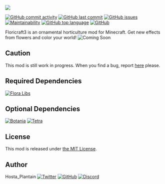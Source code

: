 ![](https://github.com/HostaPlantain/Floricraft3/blob/master/src/main/resources/logo.png)

[![GitHub commit activity](https://img.shields.io/github/commit-activity/m/HostaPlantain/Floricraft3?label=Commit%20Activity&logo=github&style=flat)](https://github.com/HostaPlantain/Floricraft3)
[![GitHub last commit](https://img.shields.io/github/last-commit/HostaPlantain/Floricraft3?label=Last%20Commit&logo=github&style=flat)](https://github.com/HostaPlantain/Floricraft3)
[![GitHub issues](https://img.shields.io/github/issues/HostaPlantain/Floricraft3?label=Issues&logo=github&style=flat)](https://github.com/HostaPlantain/Floricraft3/issues)
[![Maintainability](https://api.codeclimate.com/v1/badges/a0d931fdcba7287c13b9/maintainability?style=flat)](https://codeclimate.com/github/HostaPlantain/Floricraft3/maintainability)
[![GitHub top language](https://img.shields.io/github/languages/top/HostaPlantain/Floricraft3?logo=java&style=flat)](https://github.com/HostaPlantain/Floricraft3)
[![GitHub](https://img.shields.io/github/license/HostaPlantain/Floricraft3?label=License&style=flat)](https://github.com/HostaPlantain/Floricraft3/blob/master/LICENSE)


Floricraft3 is an ornamental horticulture mod for Minecraft. Get new effects from flowers and color your world!
![Coming Soon](https://img.shields.io/badge/-Coming_Soon-181717?style=flat)


## Caution

This mod is still work in progress. When you find a bug, report [here](https://github.com/HostaPlantain/Floricraft3/issues/new) please.


## Required Dependencies

[![Flora Libs](https://cf.way2muchnoise.eu/title/flora-lib.svg)](https://www.curseforge.com/minecraft/mc-mods/flora-lib)


## Optional Dependencies

[![Botania](https://cf.way2muchnoise.eu/title/botania.svg)](https://www.curseforge.com/minecraft/mc-mods/botania)
[![Tetra](https://cf.way2muchnoise.eu/title/tetra.svg)](https://www.curseforge.com/minecraft/mc-mods/tetra)


## License

This mod is released under [the MIT License](/LICENSE).


## Author

Hosta_Plantain
[![Twitter](https://img.shields.io/twitter/follow/Hosta_Plantain?color=1DA1F2&label=Twitter&logo=twitter&style=flat)](https://twitter.com/hosta_plantain)
[![GitHub](https://img.shields.io/github/followers/HostaPlantain?label=GitHub&logo=github&style=flat)](https://github.com/HostaPlantain)
[![Discord](https://img.shields.io/discord/704290681392332880?label=Discord&logo=discord)](https://discord.gg/H2NXexh)
